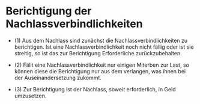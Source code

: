 # Berichtigung der Nachlassverbindlichkeiten

- (1) Aus dem Nachlass sind zunächst die Nachlassverbindlichkeiten zu berichtigen. Ist eine Nachlassverbindlichkeit noch nicht fällig oder ist sie streitig, so ist das zur Berichtigung Erforderliche zurückzubehalten.

- (2) Fällt eine Nachlassverbindlichkeit nur einigen Miterben zur Last, so können diese die Berichtigung nur aus dem verlangen, was ihnen bei der Auseinandersetzung zukommt.

- (3) Zur Berichtigung ist der Nachlass, soweit erforderlich, in Geld umzusetzen.

